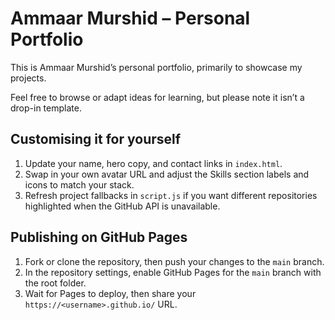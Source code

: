 # Ammaar Murshid – Personal Portfolio

This is Ammaar Murshid’s personal portfolio, primarily to showcase my projects.

Feel free to browse or adapt ideas for learning, but please note it isn’t a drop-in template.

## Customising it for yourself
1. Update your name, hero copy, and contact links in `index.html`.
2. Swap in your own avatar URL and adjust the Skills section labels and icons to match your stack.
3. Refresh project fallbacks in `script.js` if you want different repositories highlighted when the GitHub API is unavailable.

## Publishing on GitHub Pages
1. Fork or clone the repository, then push your changes to the `main` branch.
2. In the repository settings, enable GitHub Pages for the `main` branch with the root folder.
3. Wait for Pages to deploy, then share your `https://<username>.github.io/` URL.
